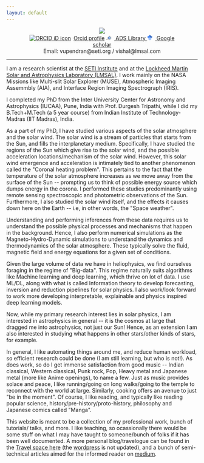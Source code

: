 ```yaml
---
layout: default
---
```


<figure>
<center>
<img src="{{site.url}}/img/me.jpg" height=500>
<figcaption>
<div itemscope itemtype="https://schema.org/Person"><a itemprop="sameAs" content="https://orcid.org/0000-0002-9253-6093" href="https://orcid.org/0000-0002-9253-6093" target="orcid.widget" rel="me noopener noreferrer" style="vertical-align:top;"><img src="https://orcid.org/sites/default/files/images/orcid_16x16.png" style="width:1em;margin-right:.5em;" alt="ORCID iD icon">Orcid profile</a> <a href="https://ui.adsabs.harvard.edu/public-libraries/8OTQLTKTQJ61YPMhZ8dIjA">  <img src="img/adslogo.svg" style="width:1em;margin-right:.5em;" alt="Gscholar">  ADS Library  </a>  <a href="https://scholar.google.com/citations?user=whROWPoAAAAJ&hl=en"> <img src="img/gscholar.png" style="width:1em;margin-right:.5em;" alt="Gscholar"> Google scholar </a> </div>

<div> Email: vupendran@seti.org / vishal@lmsal.com </div>
</figcaption>
</center>
</figure>

* * *

I am a research scientist at the [SETI Institute](https://www.seti.org/) and at the [Lockheed Martin Solar and Astrophysics Laboratory (LMSAL)](https://lmsal.com/). I work mainly on the NASA Missions like Multi-slit Solar Explorer (MUSE), Atmospheric Imaging Assemmbly (AIA), and Interface Region Imaging Spectrograph (IRIS). 

I completed my PhD from the Inter University Center for Astronomy and Astrophysics (IUCAA), Pune, India with Prof. Durgesh Tripathi, while I did my B.Tech+M.Tech (a 5 year course) from Indian Institute of Technology-Madras (IIT Madras), India.

As a part of my PhD, I have studied various aspects of the solar atmosphere and the solar wind. The solar wind is a stream of particles that starts from the Sun, and fills the interplanetary medium. Specifically, I have studied the regions of the Sun which give rise to the solar wind, and the possible acceleration locations/mechanism of the solar wind. However, this solar wind emergence and acceleration is intimately tied to another phenomenon called the "Coronal heating problem". This pertains to the fact that the temperature of the solar atmosphere increases as we move away from the surface of the Sun -- prompting us to think of possible energy source which dumps energy in the corona. I performed these studies predominantly using remote sensing spectroscopic and photometric observations of the Sun. Furthermore, I also studied the solar wind itself, and the effects it causes down here on the Earth -- i.e, in other words, the "Space weather".

Understanding and performing inferences from these data requires us to understand the possible physical processes and mechanisms that happen in the background. Hence, I also perform numerical simulations as the Magneto-Hydro-Dynamic simulations to understand the dynamics and thermodynamics of the solar atmosphere. These typically solve the fluid, magnetic field and energy equations for a given set of conditions. 

Given the large volume of data we have in heliophysics, we find ourselves foraging in the regime of "Big-data". This regime naturally suits algorithms like Machine learning and deep learning, which thrive on lot of data. I use ML/DL, along with what is called Information theory to develop forecasting, inversion and reduction pipelines for solar physics. I also work/look forward to work more developing interpretable, explainable and physics inspired deep learning models.

Now, while my primary research interest lies in solar physics, I am interested in astrophysics in general -- it is the cosmos at large that dragged me into astrophysics, not just our Sun! Hence, as an extension I am also interested in studying what happens in other stars/other kinds of stars, for example.

In general, I like automating things around me, and reduce human workload, so efficient research could be done (I am still learning, but who is not!). As does work, so do I get immense satisfaction from good music -- Indian classical, Western classical, Punk rock, Pop, Heavy metal and Japanese metal (more like Anime openings), to name a few. Just as music provides solace and peace, I like running/going on long walks/going to the temple to reconnect with the world at large. Similarly, cooking offers an avenue to just "be in the moment". Of course, I like reading, and typically like reading popular science, history/pre-history/proto-history, philosophy and Japanese comics called "Manga".

This website is meant to be a collection of my professional work, bunch of tutorials/ talks, and more. I like teaching, so ocassionally there would be some stuff on what I may have taught to someone/bunch of folks if it has been well documented. A more personal blog/travelogue can be found in the [Travel space here]({{site.url}}/pages/travel.html) (the [wordpress](https://vishalupendran.wordpress.com/) is not updated), and a bunch of semi-technical articles aimed for the informed reader on [medium](https://medium.com/@uvishal1995).
